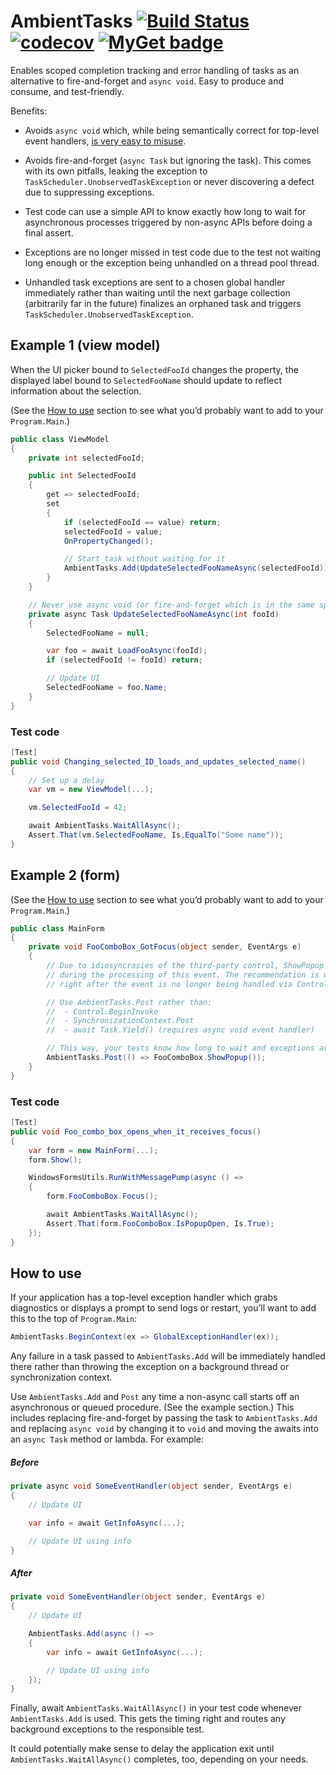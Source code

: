 # AmbientTasks [![Build Status](https://dev.azure.com/Techsola/AmbientTasks/_apis/build/status/AmbientTasks%20CI?branchName=master)](https://dev.azure.com/Techsola/AmbientTasks/_build/latest?definitionId=1&branchName=master) [![codecov](https://codecov.io/gh/Techsola/AmbientTasks/branch/master/graph/badge.svg)](https://codecov.io/gh/Techsola/AmbientTasks) [![MyGet badge](https://img.shields.io/myget/ambienttasks/vpre/AmbientTasks.svg?label=myget)](https://www.myget.org/feed/ambienttasks/package/nuget/AmbientTasks "MyGet (prereleases)")

Enables scoped completion tracking and error handling of tasks as an alternative to fire-and-forget and `async void`. Easy to produce and consume, and test-friendly.

Benefits:

- Avoids `async void` which, while being semantically correct for top-level event handlers, [is very easy to misuse](https://msdn.microsoft.com/en-us/magazine/jj991977.aspx).

- Avoids fire-and-forget (`async Task` but ignoring the task). This comes with its own pitfalls, leaking the exception to `TaskScheduler.UnobservedTaskException` or never discovering a defect due to suppressing exceptions.

- Test code can use a simple API to know exactly how long to wait for asynchronous processes triggered by non-async APIs before doing a final assert.

- Exceptions are no longer missed in test code due to the test not waiting long enough or the exception being unhandled on a thread pool thread.

- Unhandled task exceptions are sent to a chosen global handler immediately rather than waiting until the next garbage collection (arbitrarily far in the future) finalizes an orphaned task and triggers `TaskScheduler.UnobservedTaskException`.

## Example 1 (view model)

When the UI picker bound to `SelectedFooId` changes the property, the displayed label bound to `SelectedFooName` should update to reflect information about the selection.

(See the [How to use](#how-to-use) section to see what you’d probably want to add to your `Program.Main`.)

```cs
public class ViewModel
{
    private int selectedFooId;

    public int SelectedFooId
    {
        get => selectedFooId;
        set
        {
            if (selectedFooId == value) return;
            selectedFooId = value;
            OnPropertyChanged();

            // Start task without waiting for it
            AmbientTasks.Add(UpdateSelectedFooNameAsync(selectedFooId));
        }
    }

    // Never use async void (or fire-and-forget which is in the same spirit)
    private async Task UpdateSelectedFooNameAsync(int fooId)
    {
        SelectedFooName = null;

        var foo = await LoadFooAsync(fooId);
        if (selectedFooId != fooId) return;

        // Update UI
        SelectedFooName = foo.Name;
    }
}
```

### Test code

```cs
[Test]
public void Changing_selected_ID_loads_and_updates_selected_name()
{
    // Set up a delay
    var vm = new ViewModel(...);

    vm.SelectedFooId = 42;

    await AmbientTasks.WaitAllAsync();
    Assert.That(vm.SelectedFooName, Is.EqualTo("Some name"));
}
```

## Example 2 (form)

(See the [How to use](#how-to-use) section to see what you’d probably want to add to your `Program.Main`.)

```cs
public class MainForm
{
    private void FooComboBox_GotFocus(object sender, EventArgs e)
    {
        // Due to idiosyncrasies of the third-party control, ShowPopup doesn’t work properly when called
        // during the processing of this event. The recommendation is usually to queue ShowPopup to happen
        // right after the event is no longer being handled via Control.BeginInvoke or similar.

        // Use AmbientTasks.Post rather than:
        //  - Control.BeginInvoke
        //  - SynchronizationContext.Post
        //  - await Task.Yield() (requires async void event handler)

        // This way, your tests know how long to wait and exceptions are automatically propagated to them.
        AmbientTasks.Post(() => FooComboBox.ShowPopup());
    }
}
```

### Test code

```cs
[Test]
public void Foo_combo_box_opens_when_it_receives_focus()
{
    var form = new MainForm(...);
    form.Show();

    WindowsFormsUtils.RunWithMessagePump(async () =>
    {
        form.FooComboBox.Focus();

        await AmbientTasks.WaitAllAsync();
        Assert.That(form.FooComboBox.IsPopupOpen, Is.True);
    });
}
```

## How to use

If your application has a top-level exception handler which grabs diagnostics or displays a prompt to send logs or restart, you’ll want to add this to the top of `Program.Main`:

```cs
AmbientTasks.BeginContext(ex => GlobalExceptionHandler(ex));
```

Any failure in a task passed to `AmbientTasks.Add` will be immediately handled there rather than throwing the exception on a background thread or synchronization context.

Use `AmbientTasks.Add` and `Post` any time a non-async call starts off an asynchronous or queued procedure. (See the example section.) This includes replacing fire-and-forget by passing the task to `AmbientTasks.Add` and replacing `async void` by changing it to `void` and moving the awaits into an `async Task` method or lambda. For example:

##### Before

```cs
private async void SomeEventHandler(object sender, EventArgs e)
{
    // Update UI

    var info = await GetInfoAsync(...);

    // Update UI using info
}
```

##### After

```cs
private void SomeEventHandler(object sender, EventArgs e)
{
    // Update UI

    AmbientTasks.Add(async () =>
    {
        var info = await GetInfoAsync(...);

        // Update UI using info
    });
}
```

Finally, await `AmbientTasks.WaitAllAsync()` in your test code whenever `AmbientTasks.Add` is used. This gets the timing right and routes any background exceptions to the responsible test.

It could potentially make sense to delay the application exit until `AmbientTasks.WaitAllAsync()` completes, too, depending on your needs.
